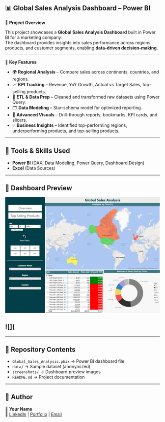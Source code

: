 ## 📊 Global Sales Analysis Dashboard – Power BI  

🔹 **Project Overview**

This project showcases a **Global Sales Analysis Dashboard** built in Power BI for a marketing company.  
The dashboard provides insights into sales performance across regions, products, and customer segments, enabling **data-driven decision-making**.  

---

🔹 **Key Features**  
- 🌍 **Regional Analysis** – Compare sales across continents, countries, and regions.  
- 📈 **KPI Tracking** – Revenue, YoY Growth, Actual vs Target Sales, top-selling products. 
- 🔄 **ETL & Data Prep** – Cleaned and transformed raw datasets using Power Query.  
- 🗂 **Data Modeling** – Star-schema model for optimized reporting.  
- 🎯 **Advanced Visuals** – Drill-through reports, bookmarks, KPI cards, and slicers.  
- 💡 **Business Insights** – Identified top-performing regions, underperforming products, and top-selling products.

---

## 🔹 Tools & Skills Used  
- **Power BI** (DAX, Data Modeling, Power Query, Dashboard Design)  
- **Excel** (Data Sources) 

---

## 🔹 Dashboard Preview  
![](screenshots/dashboard_overview.png)

![](
---

---

## 🔹 Repository Contents  
- `Global_Sales_Analysis.pbix` → Power BI dashboard file  
- `data/` → Sample dataset (anonymized)  
- `screenshots/` → Dashboard preview images  
- `README.md` → Project documentation  

---

## 🔹 Author  
👤 **Your Name**  
🔗 [LinkedIn](#) | [Portfolio](#) | [Email](#)  
